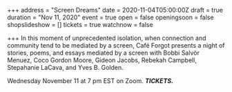 +++
address = "Screen Dreams"
date = 2020-11-04T05:00:00Z
draft = true
duration = "Nov 11, 2020"
event = true
open = false
openingsoon = false
shopslideshow = []
tickets = true
watchnow = false

+++
In this moment of unprecedented isolation, when connection and community tend to be mediated by a screen, Café Forgot presents a night of stories, poems, and essays mediated by a screen with Bobbi Salvör Menuez, Coco Gordon Moore, Gideon Jacobs, Rebekah Campbell, Stepahanie LaCava, and Yves B. Golden.

Wednesday November 11 at 7 pm EST on Zoom. **_TICKETS._**